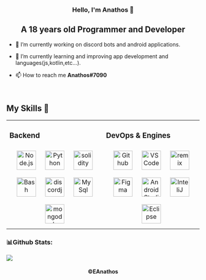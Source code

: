 <h3 align="center"> Hello, I'm Anathos 👋</h3>
<h2 align="center"> A 18 years old Programmer and Developer</h2>

</p>

- 🔭 I’m currently working on discord bots and android applications.<br>

- 🌱 I’m currently learning and improving app development and languages(js,kotlin,etc...).<br>

- 📫 How to reach me **Anathos#7090**

<!--
- 👨‍💻 All of My Upcoming and Current Projects are and will be available <a href="https://babyico.xyz/" style="color: #F786AE; font-weight: bold;">Here</a>
  
- 🎨 I know creating and maintaining websites, discord bots, API matters, 3D models, blender designs, games, softwares and etc...<br>
     + Extra: I sell finished projects like DC Bots, websites, and etc. 
                        <br>you can find them in my shop here -> [Shop.babyico.xyz](https://Shop.babyico.xyz)
     + Extra: You can get access to my work and projects such as
             <br>snippets or files for DC Bots, web, apps, etc... here -> [Patreon.babyico.xyz](https://Patreon.babyico.xyz)
-->
<br/> 


## My Skills 💢
<table><tr><td valign="top" width="50%">

<!--
### Frontend  
<div align="center">  
  <a href="https://en.wikipedia.org/wiki/HTML5" target="_blank"><img style="margin: 10px" src="https://skillicons.dev/icons?i=html" alt="HTML5" height="50" /></a> 
  <a href="https://www.w3schools.com/css/" target="_blank"><img style="margin: 10px" src="https://skillicons.dev/icons?i=css" alt="CSS3" height="50" /></a>
  <a href="https://www.javascript.com/" target="_blank"><img style="margin: 10px" src="https://skillicons.dev/icons?i=js" alt="JavaScript" height="50" /></a>
</div>

</td><td valign="top" width="33%">
-->

### Backend  
<div align="center">
  <a href="https://nodejs.org/" target="_blank"><img style="margin: 10px" src="https://skillicons.dev/icons?i=nodejs" alt="Node.js" height="50" /></a>
  <a href="https://www.python.org/" target="_blank"><img style="margin: 10px" src="https://skillicons.dev/icons?i=python" alt="Python" height="50" /></a>
  <a href="https://docs.soliditylang.org" target="_blank"><img style="margin: 10px" src="https://skillicons.dev/icons?i=solidity" alt="solidity" height="50" /></a>
  <a href="https://www.java.com/" target="_blank"><img style="margin: 10px" src="https://skillicons.dev/icons?i=java" alt="Bash" height="50" /></a>
  <a href="https://www.discord.js.org/" target="_blank"><img style="margin: 10px" src="https://skillicons.dev/icons?i=bots" alt="discordjs" height="50" /></a>
  <a href="https://www.mysql.com" target="_blank"><img style="margin: 10px" src="https://skillicons.dev/icons?i=mysql" alt="MySql" height="50" /></a>
<a href="https://www.mongodb.com" target="_blank"><img style="margin: 10px" src="https://skillicons.dev/icons?i=mongodb" alt="mongodb" height="50" /></a>
</div>

</td><td valign="top" width="50%">
  
### DevOps & Engines  
<div align="center">  
  <a href="https://github.com/" target="_blank"><img style="margin: 10px" src="https://skillicons.dev/icons?i=github" alt="Github" height="50" /></a>
  <a href="https://code.visualstudio.com/" target="_blank"><img style="margin: 10px" src="https://skillicons.dev/icons?i=vscode" alt="VSCode" height="50" /></a>
  <!--<a href="https://www.linux.org/" target="_blank"><img style="margin: 10px" src="https://skillicons.dev/icons?i=linux" alt="Linux" height="50" /></a>-->
  <a href="http://remix.run/" target="_blank"><img style="margin: 10px" src="https://skillicons.dev/icons?i=remix" alt="remix" height="50" /></a>
  <a href="https://www.figma.com" target="_blank"><img style="margin: 10px" src="https://skillicons.dev/icons?i=figma" alt="Figma" height="50" /></a>
  <a href="https://developer.android.com" target="_blank"><img style="margin: 10px" src="https://skillicons.dev/icons?i=androidstudio" alt="Android Studio" height="50" /></a>
  <a href="https://www.jetbrains.com/idea/" target="_blank"><img style="margin: 10px" src="https://skillicons.dev/icons?i=idea" alt="InteliJ" height="50" /></a>
<a href="https://www.eclipse.org" target="_blank"><img style="margin: 10px" src="https://skillicons.dev/icons?i=eclipse" alt="Eclipse" height="50" /></a>
</div>
  
</td></tr></table> 

### 📊Github Stats:
<img align="center" src="https://github-readme-stats.vercel.app/api?username=EAnathos&show_icons=true&theme=dracula"/>

<h4 align="center">
  <a>©EAnathos</a>
</h4>
